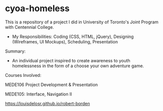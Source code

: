 # cyoa-homeless

This is a repository of a project I did in University of Toronto's Joint Program with Centennial College.

- My Responsibilities: Coding (CSS, HTML, jQuery), Designing (Wireframes, UI Mockups), Scheduling, Presentation

Summary:
- An individual project inspired to create awareness to youth homelessness in the form of a choose your own adventure game.

Courses Involved: 

MEDE106 Project Development & Presentation

MEDE105: Interface, Navigation II

https://louisdelosr.github.io/robert-borden
